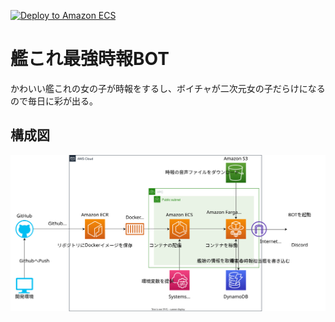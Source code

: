 [![Deploy to Amazon ECS](https://github.com/pitekusu/kancolle-bot/actions/workflows/aws.yml/badge.svg)](https://github.com/pitekusu/kancolle-bot/actions/workflows/aws.yml)

# 艦これ最強時報BOT
かわいい艦これの女の子が時報をするし、ボイチャが二次元女の子だらけになるので毎日に彩が出る。

## 構成図
![こんな感じ](構成図.drawio.svg)
